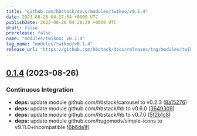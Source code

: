 ```yaml
---
title: "github.com/hbstack/docs/modules/twikoo/v0.1.4"
date: 2023-08-26 04:27:54 +0000 UTC
publishDate: 2023-08-26 04:28:29 +0000 UTC
draft: false
prerelease: false
name: "modules/twikoo: v0.1.4"
tag_name: "modules/twikoo/v0.1.4"
release_url: "https://github.com/hbstack/docs/releases/tag/modules/twikoo/v0.1.4"
---
```


## [0.1.4](https://github.com/hbstack/docs/compare/modules/twikoo/v0.1.3...modules/twikoo/v0.1.4) (2023-08-26)


### Continuous Integration

* **deps:** update module github.com/hbstack/carousel to v0.2.3 ([8a15276](https://github.com/hbstack/docs/commit/8a15276f2b4e15a22c4b08c31d543904fb1fd3b7))
* **deps:** update module github.com/hbstack/hb to v0.6.0 ([3649309](https://github.com/hbstack/docs/commit/3649309db8a5aafc239ad24444bcc816798ea07c))
* **deps:** update module github.com/hbstack/hb to v0.7.0 ([5f2b1c8](https://github.com/hbstack/docs/commit/5f2b1c8c6df552cb530c1b328ccf58e169465fdb))
* **deps:** update module github.com/hugomods/simple-icons to v9.11.0+incompatible ([6b6da1f](https://github.com/hbstack/docs/commit/6b6da1f97b5589620690115097c91836d4914d61))
